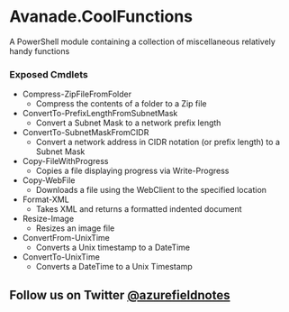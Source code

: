 [@azurefieldnotes]: https://twitter.com/azurefieldnotes

# Avanade.CoolFunctions

A PowerShell module containing a collection of miscellaneous relatively handy functions

### Exposed Cmdlets

* Compress-ZipFileFromFolder
    * Compress the contents of a folder to a Zip file
* ConvertTo-PrefixLengthFromSubnetMask
    * Convert a Subnet Mask to a network prefix length
* ConvertTo-SubnetMaskFromCIDR
    * Convert a network address in CIDR notation (or prefix length) to a Subnet Mask
* Copy-FileWithProgress
    * Copies a file displaying progress via Write-Progress
* Copy-WebFile
    * Downloads a file using the WebClient to the specified location
* Format-XML
    * Takes XML and returns a formatted indented document
* Resize-Image
    * Resizes an image file
* ConvertFrom-UnixTime
    * Converts a Unix timestamp to a DateTime
* ConvertTo-UnixTime
    * Converts a DateTime to a Unix Timestamp

## Follow us on Twitter [@azurefieldnotes][]